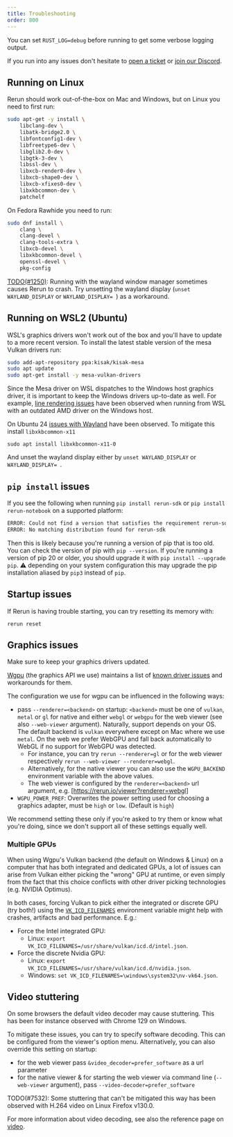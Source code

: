 ```yaml
---
title: Troubleshooting
order: 800
---
```


You can set `RUST_LOG=debug` before running to get some verbose logging output.

If you run into any issues don't hesitate to [open a ticket](https://github.com/rerun-io/rerun/issues/new/choose)
or [join our Discord](https://discord.gg/Gcm8BbTaAj).

## Running on Linux

Rerun should work out-of-the-box on Mac and Windows, but on Linux you need to first run:

```sh
sudo apt-get -y install \
    libclang-dev \
    libatk-bridge2.0 \
    libfontconfig1-dev \
    libfreetype6-dev \
    libglib2.0-dev \
    libgtk-3-dev \
    libssl-dev \
    libxcb-render0-dev \
    libxcb-shape0-dev \
    libxcb-xfixes0-dev \
    libxkbcommon-dev \
    patchelf
```

On Fedora Rawhide you need to run:

```sh
sudo dnf install \
    clang \
    clang-devel \
    clang-tools-extra \
    libxcb-devel \
    libxkbcommon-devel \
    openssl-devel \
    pkg-config
```

[TODO(#1250)](https://github.com/rerun-io/rerun/issues/1250): Running with the wayland window manager
sometimes causes Rerun to crash. Try unsetting the wayland display (`unset WAYLAND_DISPLAY` or `WAYLAND_DISPLAY= `) as a workaround.

## Running on WSL2 (Ubuntu)

WSL's graphics drivers won't work out of the box and you'll have to update to a more recent version.
To install the latest stable version of the mesa Vulkan drivers run:
```sh
sudo add-apt-repository ppa:kisak/kisak-mesa
sudo apt update
sudo apt-get install -y mesa-vulkan-drivers
```

<!-- The following used to be true with older drivers. Now we get all adapters listed and can pick from it ourselves. -->
<!-- If you have a multi-gpu setup, Mesa may only report the integrated GPU such that Rerun can't pick the dedicated graphics card.
To mitigate that set `export MESA_D3D12_DEFAULT_ADAPTER_NAME=NVIDIA` (or `export MESA_D3D12_DEFAULT_ADAPTER_NAME=AMD` respectively for an AMD graphics card). -->

Since the Mesa driver on WSL dispatches to the Windows host graphics driver, it is important to keep the Windows drivers up-to-date as well.
For example, [line rendering issues](https://github.com/rerun-io/rerun/issues/6749) have been observed when running from WSL with an
outdated AMD driver on the Windows host.

On Ubuntu 24 [issues with Wayland](https://github.com/rerun-io/rerun/issues/6748) have been observed.
To mitigate this install `libxkbcommon-x11`
```
sudo apt install libxkbcommon-x11-0
```
And unset the wayland display either by `unset WAYLAND_DISPLAY` or `WAYLAND_DISPLAY= `.

## `pip install` issues

If you see the following when running `pip install rerun-sdk` or `pip install rerun-notebook` on a supported platform:

```sh
ERROR: Could not find a version that satisfies the requirement rerun-sdk (from versions: none)
ERROR: No matching distribution found for rerun-sdk
```

Then this is likely because you're running a version of pip that is too old.
You can check the version of pip with `pip --version`.
If you're running a version of pip 20 or older, you should upgrade it with `pip install --upgrade pip`.
⚠️ depending on your system configuration this may upgrade the pip installation aliased by `pip3` instead of `pip`.


## Startup issues

If Rerun is having trouble starting, you can try resetting its memory with:

```
rerun reset
```

## Graphics issues

<!-- This section is linked to from `crates/viewer/re_viewer/src/native.rs` -->

Make sure to keep your graphics drivers updated.

[Wgpu](https://github.com/gfx-rs/wgpu) (the graphics API we use) maintains a list of
[known driver issues](https://github.com/gfx-rs/wgpu/wiki/Known-Driver-Issues) and workarounds for them.

The configuration we use for wgpu can be influenced in the following ways:

-   pass `--renderer=<backend>` on startup: `<backend>` must be one of `vulkan`, `metal` or `gl` for native and
    either `webgl` or `webgpu` for the web viewer (see also `--web-viewer` argument).
    Naturally, support depends on your OS. The default backend is `vulkan` everywhere except on Mac where we use `metal`.
    On the web we prefer WebGPU and fall back automatically to WebGL if no support for WebGPU was detected.
    -   For instance, you can try `rerun --renderer=gl` or for the web viewer respectively `rerun --web-viewer --renderer=webgl`.
    -   Alternatively, for the native viewer you can also use the `WGPU_BACKEND` environment variable with the above values.
    -   The web viewer is configured by the `renderer=<backend>` url argument, e.g. [https://rerun.io/viewer?renderer=webgl]
-   `WGPU_POWER_PREF`: Overwrites the power setting used for choosing a graphics adapter, must be `high` or `low`. (Default is `high`)

We recommend setting these only if you're asked to try them or know what you're doing,
since we don't support all of these settings equally well.

### Multiple GPUs

When using Wgpu's Vulkan backend (the default on Windows & Linux) on a computer that has both integrated and dedicated GPUs, a lot of issues can arise from Vulkan either picking the "wrong" GPU at runtime, or even simply from the fact that this choice conflicts with other driver picking technologies (e.g. NVIDIA Optimus).

In both cases, forcing Vulkan to pick either the integrated or discrete GPU (try both!) using the [`VK_ICD_FILENAMES`](https://vulkan.lunarg.com/doc/view/latest/mac/LoaderDriverInterface.html#user-content-driver-discovery) environment variable might help with crashes, artifacts and bad performance. E.g.:

-   Force the Intel integrated GPU:
    -   Linux: `export VK_ICD_FILENAMES=/usr/share/vulkan/icd.d/intel.json`.
-   Force the discrete Nvidia GPU:
    -   Linux: `export VK_ICD_FILENAMES=/usr/share/vulkan/icd.d/nvidia.json`.
    -   Windows: `set VK_ICD_FILENAMES=\windows\system32\nv-vk64.json`.

## Video stuttering

On some browsers the default video decoder may cause stuttering.
This has been for instance observed with Chrome 129 on Windows.

To mitigate these issues, you can try to specify software decoding.
This can be configured from the viewer's option menu. Alternatively, you can also override this setting on startup:
* for the web viewer pass `&video_decoder=prefer_software` as a url parameter
* for the native viewer & for starting the web viewer via command line (`--web-viewer` argument), pass `--video-decoder=prefer_software`

TODO(#7532): Some stuttering that can't be mitigated this way has been observed with H.264 video on Linux Firefox v130.0.

For more information about video decoding, see also the reference page on [video](../reference/video.md).

